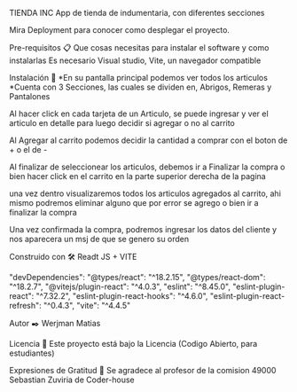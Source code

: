 TIENDA INC
  App de tienda de indumentaria, con diferentes secciones

Mira Deployment para conocer como desplegar el proyecto.

Pre-requisitos 📋
Que cosas necesitas para instalar el software y como instalarlas
Es necesario Visual studio, Vite, un navegador compatible


Instalación 🔧
*En su pantalla principal podemos ver todos los articulos
*Cuenta con 3 Secciones, las cuales se dividen en, Abrigos, Remeras y Pantalones

Al hacer click en cada tarjeta de un Articulo, se puede ingresar y ver el articulo en detalle para luego decidir si agregar o no al carrito

Al Agregar al carrito podemos decidir la cantidad a comprar con el boton de + o el de -

Al finalizar de seleccionear los articulos, debemos ir a Finalizar la compra o bien hacer click en el carrito en la parte superior derecha de la pagina

una vez dentro visualizaremos todos los articulos agregados al carrito, ahi mismo podremos eliminar alguno que por error se agrego o bien ir a finalizar la compra

Una vez confirmada la compra, podremos ingresar los datos del cliente y nos aparecera un msj de que se genero su orden

Construido con 🛠️
Readt JS + VITE

  "devDependencies":
    "@types/react": "^18.2.15",
    "@types/react-dom": "^18.2.7",
    "@vitejs/plugin-react": "^4.0.3",
    "eslint": "^8.45.0",
    "eslint-plugin-react": "^7.32.2",
    "eslint-plugin-react-hooks": "^4.6.0",
    "eslint-plugin-react-refresh": "^0.4.3",
    "vite": "^4.4.5"

Autor ✒️
Werjman Matias


Licencia 📄
Este proyecto está bajo la Licencia (Codigo Abierto, para estudiantes)

Expresiones de Gratitud 🎁
Se agradece al profesor de la comision 49000 Sebastian Zuviria de Coder-house

